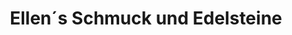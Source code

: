 ---
title: "Ellen´s Schmuck und Edelsteine"
url: /braeunlingen/ellen-s-schmuck-und-edelsteine/
shop: Andenken
---